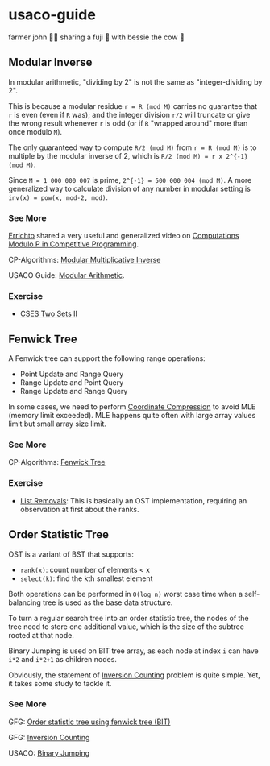 # usaco-guide
farmer john 👨‍🌾 sharing a fuji 🍎 with bessie the cow 🐄

## Modular Inverse
In modular arithmetic, "dividing by 2" is not the same as "integer-dividing by 2". 

This is because a modular residue `r = R (mod M)` carries no guarantee that `r` is even (even if `R` was); and the integer division `r/2` will truncate or give the wrong result whenever `r` is odd (or if `R` "wrapped around" more than once modulo `M`).

The only guaranteed way to compute `R/2 (mod M)` from `r = R (mod M)` is to multiple by the modular inverse of 2, which is `R/2 (mod M) = r x 2^{-1} (mod M)`. 

Since `M = 1_000_000_007` is prime, `2^{-1} = 500_000_004 (mod M)`. A more generalized way to calculate division of any number in modular setting is `inv(x) = pow(x, mod-2, mod)`.

### See More

[Errichto](https://codeforces.com/profile/Errichto) shared a very useful and generalized video on [Computations Modulo P in Competitive Programming](https://youtu.be/-OPohCQqi_E?si=rTvnfOQR-EzMqAFH).

CP-Algorithms: [Modular Multiplicative Inverse](https://cp-algorithms.com/algebra/module-inverse.html)

USACO Guide: [Modular Arithmetic](https://usaco.guide/gold/modular?lang=cpp#modular-inverse).

### Exercise
* [CSES Two Sets II](https://cses.fi/problemset/task/1093/)

## Fenwick Tree

A Fenwick tree can support the following range operations:

- Point Update and Range Query
- Range Update and Point Query
- Range Update and Range Query

In some cases, we need to perform [Coordinate Compression]() to avoid MLE (memory limit exceeded). MLE happens quite often with large array values limit but small array size limit.

### See More

CP-Algorithms: [Fenwick Tree](https://cp-algorithms.com/data_structures/fenwick.html)

### Exercise

* [List Removals](https://cses.fi/problemset/task/1749/): This is basically an OST implementation, requiring an observation at first about the ranks.

## Order Statistic Tree

OST is a variant of BST that supports:
- `rank(x)`: count number of elements < x
- `select(k)`: find the kth smallest element

Both operations can be performed in `O(log n)` worst case time when a self-balancing tree is used as the base data structure.

To turn a regular search tree into an order statistic tree, the nodes of the tree need to store one additional value, which is the size of the subtree rooted at that node.

Binary Jumping is used on BIT tree array, as each node at index `i` can have `i*2` and `i*2+1` as children nodes.

Obviously, the statement of [Inversion Counting](https://www.geeksforgeeks.org/dsa/inversion-count-in-array-using-merge-sort/) problem is quite simple. Yet, it takes some study to tackle it.

### See More

GFG: [Order statistic tree using fenwick tree (BIT)](https://www.geeksforgeeks.org/dsa/order-statistic-tree-using-fenwick-tree-bit/)

GFG: [Inversion Counting](https://www.geeksforgeeks.org/dsa/inversion-count-in-array-using-merge-sort/)

USACO: [Binary Jumping](https://usaco.guide/plat/binary-jump?lang=cpp)